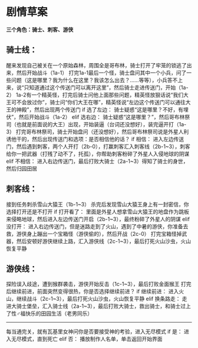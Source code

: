 # 剧情草案

**三个角色：骑士、刺客、游侠**
## 骑士线：
醒来发现自己被关在一个原始森林，周围全是哥布林，骑士打开了牢笼的锁逃了出来，然后开始战斗（1a-1）
打完1a-1最后一个怪，骑士盘问其中一个小兵，问了一些问题（这是哪里？我为什么在这里？我该怎么出去？……等等），小兵答不上来，说“只知道通过这个传送门可以离开这里”，然后骑士走进传送门，开始（1a-2）
1a-2有一个精英怪，打完后骑士问他上面那些问题，精英怪放狠话说“我们大王可不会放过你”，骑士问“你们大王在哪”，精英怪说“左边这个传送门可以通往大王的神殿”，然后出现两个传送门
if 选了左边：
    骑士疑惑“这是哪里？不好，有埋伏”，然后开始战斗（1a-2）
elif 选右边：
    骑士疑惑“这是哪里？”，然后哥布林祭司（也就是前面说的大王）出现，开始装逼（台词还没想好），装完逼开打（1a-3）
    打完哥布林祭司，骑士开始盘问（还没想好），然后哥布林祭司说是外星人利诱他干的，然后出现传送门和选项：是否相信他的话？
    if 相信：
        进入左边传送门，然后遇到刺客，两个人开打（2b-0），打赢刺客汇入刺客线（2b-1~3），刺客给你一把武器（打残了动不了，托孤），你帮助刺客粉碎了外星人入侵地球的阴谋
    elif 不相信：
        进入右边传送门，最后打败大骑士（2a-1~3）得知了骑士的身世，然后归园田居

## 刺客线：
接到任务刺杀雪山大猿王（1b-1~3）
杀完后发现雪山大猿王身上有一封密信，你选择打开还是不打开
if 打开看了：
    里面是外星人想拿雪山大猿王的地盘作为跳板来侵略地球，然后进入左边传送门开启（2b-1~3），最终粉碎了外星人的阴谋
elif 没打开：
    进入右边传送门，但是迷路走到了火山，遇到了中暑的游侠，你准备去救，游侠身上蹦出一个宝箱怪（游侠偷的），然后开战（2c-0）
    打完宝箱怪掉武器，然后安顿好游侠继续上路，汇入游侠线（2c-1~3），最后打死火山沙虫，火山恢复平静

## 游侠线：
探险误入歧途，遭到猴群袭击，游侠开始反击（1c-1~3），最后打败金面猴王
打完后继续前进，前面突然变得很热，你是否选择继续前进？
if 继续前进：
    进入火山，继续战斗（2c-1~3），最后打死火山沙虫，火山恢复平静
elif 换条路走：
    走进大骑士堡垒，汇入骑士线（2a-1~3），最后打败大骑士，救出骑士，和骑士过上了性♂福快乐的田园生活（老男同乐）

---

每当通完关，就有瓦基里女神问你是否要接受神的考验，进入无尽模式
if 是：
    进入无尽模式，直到死亡
elif 否：
    播放制作人名单，单击返回开始界面